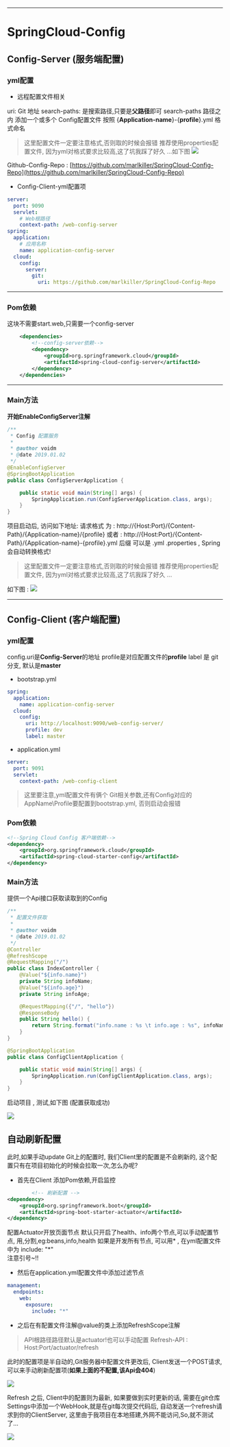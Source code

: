 ------------

# SpringCloud-Config

## Config-Server (服务端配置)
### yml配置

- 远程配置文件相关

uri: Git 地址
search-paths: 是搜索路径,只要是**父路径**即可
search-paths 路径之内 添加一个或多个 Config配置文件 按照 {**Application-name**}-{**profile**}.yml 格式命名

> 这里配置文件一定要注意格式,否则取的时候会报错
> 推荐使用properties配置文件, 因为yml对格式要求比较高,这了坑我踩了好久 ...如下图
[![](http://voidm.com/wp-content/uploads/2019/01/TIM截图20190104140808.png)](http://voidm.com/wp-content/uploads/2019/01/TIM截图20190104140808.png)

Github-Config-Repo : [https://github.com/marlkiller/SpringCloud-Config-Repo](https://github.com/marlkiller/SpringCloud-Config-Repo)

- Config-Client-yml配置项

```yml
server:
  port: 9090
  servlet:
    # Web根路径
    context-path: /web-config-server
spring:
  application:
    # 应用名称
    name: application-config-server
  cloud:
    config:
      server:
        git:
          uri: https://github.com/marlkiller/SpringCloud-Config-Repo
```



------------


### Pom依赖

这块不需要start.web,只需要一个config-server

```xml
    <dependencies>
        <!--config-server依赖-->
        <dependency>
            <groupId>org.springframework.cloud</groupId>
            <artifactId>spring-cloud-config-server</artifactId>
        </dependency>
    </dependencies>
```

------------


### Main方法
**开始EnableConfigServer注解**
```java
/**
 * Config 配置服务
 *
 * @author voidm
 * @date 2019.01.02
 */
@EnableConfigServer
@SpringBootApplication
public class ConfigServerApplication {

    public static void main(String[] args) {
        SpringApplication.run(ConfigServerApplication.class, args);
    }
}

```

项目启动后, 访问如下地址:
请求格式 为 : http://{Host:Port}/{Content-Path}/{Application-name}/{profile}
或者 : http://{Host:Port}/{Content-Path}/{Application-name}-{profile}.yml
后缀 可以是 .yml .properties ,  Spring会自动转换格式!

> 这里配置文件一定要注意格式,否则取的时候会报错
> 推荐使用properties配置文件, 因为yml对格式要求比较高,这了坑我踩了好久 ...

如下图 :
[![](http://voidm.com/wp-content/uploads/2019/01/TIM截图20190104141055.png)](http://voidm.com/wp-content/uploads/2019/01/TIM截图20190104141055.png)


------------


## Config-Client (客户端配置)
### yml配置
config.uri是**Config-Server**的地址
profile是对应配置文件的**profile**
label 是 git分支, 默认是**master**

- bootstrap.yml
```yml
spring:
  application:
    name: application-config-server
  cloud:
    config:
      uri: http://localhost:9090/web-config-server/
      profile: dev
      label: master
```
- application.yml

```yml
server:
  port: 9091
  servlet:
    context-path: /web-config-client
```

> 这里要注意,yml配置文件有俩个
> Git相关参数,还有Config对应的AppName\Profile要配置到bootstrap.yml, 否则启动会报错


### Pom依赖
```xml
<!--Spring Cloud Config 客户端依赖-->
<dependency>
	<groupId>org.springframework.cloud</groupId>
	<artifactId>spring-cloud-starter-config</artifactId>
</dependency>
```


### Main方法

提供一个Api接口获取读取到的Config
```java
/**
 * 配置文件获取
 *
 * @author voidm
 * @date 2019.01.02
 */
@Controller
@RefreshScope
@RequestMapping("/")
public class IndexController {
    @Value("${info.name}")
    private String infoName;
    @Value("${info.age}")
    private String infoAge;

    @RequestMapping({"/", "hello"})
    @ResponseBody
    public String hello() {
        return String.format("info.name : %s \t info.age : %s", infoName, infoAge);
    }
}
```

```java
@SpringBootApplication
public class ConfigClientApplication {

    public static void main(String[] args) {
        SpringApplication.run(ConfigClientApplication.class, args);
    }
}
```

启动项目 , 测试,如下图 (配置获取成功)

[![](http://voidm.com/wp-content/uploads/2019/01/TIM截图20190104141833.png)](http://voidm.com/wp-content/uploads/2019/01/TIM截图20190104141833.png)


## 自动刷新配置
此时,如果手动update Git上的配置时, 我们Client里的配置是不会刷新的,
这个配置只有在项目初始化的时候会拉取一次,怎么办呢?

- 首先在Client 添加Pom依赖,开启监控

```xml
        <!-- 刷新配置 -->
<dependency>
	<groupId>org.springframework.boot</groupId>
	<artifactId>spring-boot-starter-actuator</artifactId>
</dependency>
```

配置Actuator开放页面节点  默认只开启了health、info两个节点,可以手动配置节点,
用,分割,eg:beans,info,health
如果是开发所有节点, 可以用* , 在yml配置文件中为 include: "*"  
注意引号~!!
- 然后在application.yml配置文件中添加过滤节点
```yml
management:
  endpoints:
    web:
      exposure:
        include: "*"
```
- 之后在有配置文件注解@value的类上添加RefreshScope注解

> API根路径路径默认是actuator!也可以手动配置
> Refresh-API : Host:Port/actuator/refresh

此时的配置项是半自动的,Git服务器中配置文件更改后,
Client发送一个POST请求,可以来手动刷新配置项(**如果上面的不配置,该Api会404**)

[![](http://voidm.com/wp-content/uploads/2019/01/TIM截图20190104161514.png)](http://voidm.com/wp-content/uploads/2019/01/TIM截图20190104161514.png)

Refresh 之后, Client中的配置则为最新, 如果要做到实时更新的话,
需要在git仓库Settings中添加一个WebHook,就是在git每次提交代码后,
自动发送一个refresh请求到你的ClientServer,
这里由于我项目在本地搭建,外网不能访问,So,就不测试了...

[![](http://voidm.com/wp-content/uploads/2019/01/TIM截图20190104162531-1024x466.png)](http://voidm.com/wp-content/uploads/2019/01/TIM截图20190104162531.png)
